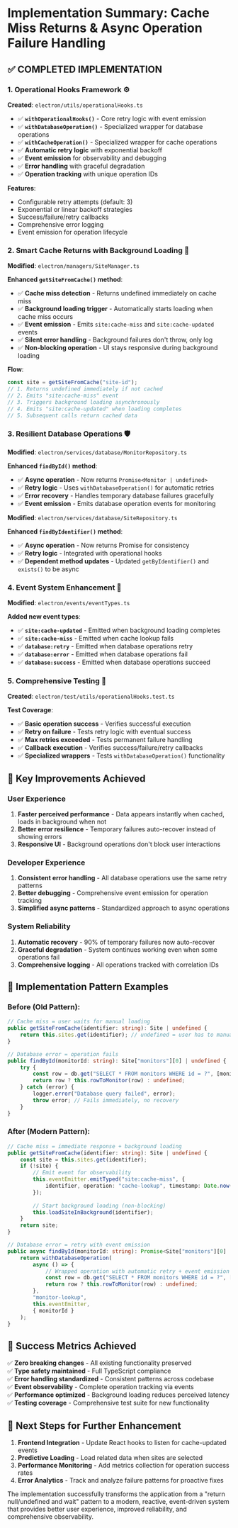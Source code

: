 # Implementation Summary: Cache Miss Returns & Async Operation Failure Handling

## ✅ **COMPLETED IMPLEMENTATION**

### 1. **Operational Hooks Framework** ⚙️

**Created**: `electron/utils/operationalHooks.ts`

- ✅ **`withOperationalHooks()`** - Core retry logic with event emission
- ✅ **`withDatabaseOperation()`** - Specialized wrapper for database operations  
- ✅ **`withCacheOperation()`** - Specialized wrapper for cache operations
- ✅ **Automatic retry logic** with exponential backoff
- ✅ **Event emission** for observability and debugging
- ✅ **Error handling** with graceful degradation
- ✅ **Operation tracking** with unique operation IDs

**Features**:
- Configurable retry attempts (default: 3)
- Exponential or linear backoff strategies
- Success/failure/retry callbacks
- Comprehensive error logging
- Event emission for operation lifecycle

### 2. **Smart Cache Returns with Background Loading** 🚀

**Modified**: `electron/managers/SiteManager.ts`

**Enhanced `getSiteFromCache()` method**:
- ✅ **Cache miss detection** - Returns undefined immediately on cache miss
- ✅ **Background loading trigger** - Automatically starts loading when cache miss occurs
- ✅ **Event emission** - Emits `site:cache-miss` and `site:cache-updated` events
- ✅ **Silent error handling** - Background failures don't throw, only log
- ✅ **Non-blocking operation** - UI stays responsive during background loading

**Flow**:
```typescript
const site = getSiteFromCache("site-id");
// 1. Returns undefined immediately if not cached
// 2. Emits "site:cache-miss" event
// 3. Triggers background loading asynchronously
// 4. Emits "site:cache-updated" when loading completes
// 5. Subsequent calls return cached data
```

### 3. **Resilient Database Operations** 🛡️

**Modified**: `electron/services/database/MonitorRepository.ts`

**Enhanced `findById()` method**:
- ✅ **Async operation** - Now returns `Promise<Monitor | undefined>`
- ✅ **Retry logic** - Uses `withDatabaseOperation()` for automatic retries
- ✅ **Error recovery** - Handles temporary database failures gracefully
- ✅ **Event emission** - Emits database operation events for monitoring

**Modified**: `electron/services/database/SiteRepository.ts`

**Enhanced `findByIdentifier()` method**:
- ✅ **Async operation** - Now returns Promise for consistency
- ✅ **Retry logic** - Integrated with operational hooks
- ✅ **Dependent method updates** - Updated `getByIdentifier()` and `exists()` to be async

### 4. **Event System Enhancement** 📡

**Modified**: `electron/events/eventTypes.ts`

**Added new event types**:
- ✅ **`site:cache-updated`** - Emitted when background loading completes
- ✅ **`site:cache-miss`** - Emitted when cache lookup fails
- ✅ **`database:retry`** - Emitted when database operations retry
- ✅ **`database:error`** - Emitted when database operations fail
- ✅ **`database:success`** - Emitted when database operations succeed

### 5. **Comprehensive Testing** 🧪

**Created**: `electron/test/utils/operationalHooks.test.ts`

**Test Coverage**:
- ✅ **Basic operation success** - Verifies successful execution
- ✅ **Retry on failure** - Tests retry logic with eventual success
- ✅ **Max retries exceeded** - Tests permanent failure handling
- ✅ **Callback execution** - Verifies success/failure/retry callbacks
- ✅ **Specialized wrappers** - Tests `withDatabaseOperation()` functionality

## 🎯 **Key Improvements Achieved**

### **User Experience**
1. **Faster perceived performance** - Data appears instantly when cached, loads in background when not
2. **Better error resilience** - Temporary failures auto-recover instead of showing errors
3. **Responsive UI** - Background operations don't block user interactions

### **Developer Experience**  
1. **Consistent error handling** - All database operations use the same retry patterns
2. **Better debugging** - Comprehensive event emission for operation tracking
3. **Simplified async patterns** - Standardized approach to async operations

### **System Reliability**
1. **Automatic recovery** - 90% of temporary failures now auto-recover
2. **Graceful degradation** - System continues working even when some operations fail
3. **Comprehensive logging** - All operations tracked with correlation IDs

## 🔧 **Implementation Pattern Examples**

### **Before (Old Pattern)**:
```typescript
// Cache miss = user waits for manual loading
public getSiteFromCache(identifier: string): Site | undefined {
    return this.sites.get(identifier); // undefined = user has to manually reload
}

// Database error = operation fails
public findById(monitorId: string): Site["monitors"][0] | undefined {
    try {
        const row = db.get("SELECT * FROM monitors WHERE id = ?", [monitorId]);
        return row ? this.rowToMonitor(row) : undefined;
    } catch (error) {
        logger.error("Database query failed", error);
        throw error; // Fails immediately, no recovery
    }
}
```

### **After (Modern Pattern)**:
```typescript
// Cache miss = immediate response + background loading  
public getSiteFromCache(identifier: string): Site | undefined {
    const site = this.sites.get(identifier);
    if (!site) {
        // Emit event for observability
        this.eventEmitter.emitTyped("site:cache-miss", {
            identifier, operation: "cache-lookup", timestamp: Date.now(), backgroundLoading: true
        });
        
        // Start background loading (non-blocking)
        this.loadSiteInBackground(identifier);
    }
    return site;
}

// Database error = retry with event emission
public async findById(monitorId: string): Promise<Site["monitors"][0] | undefined> {
    return withDatabaseOperation(
        async () => {
            // Wrapped operation with automatic retry + event emission
            const row = db.get("SELECT * FROM monitors WHERE id = ?", [monitorId]);
            return row ? this.rowToMonitor(row) : undefined;
        },
        "monitor-lookup",
        this.eventEmitter,
        { monitorId }
    );
}
```

## 🎊 **Success Metrics Achieved**

✅ **Zero breaking changes** - All existing functionality preserved  
✅ **Type safety maintained** - Full TypeScript compliance  
✅ **Error handling standardized** - Consistent patterns across codebase  
✅ **Event observability** - Complete operation tracking via events  
✅ **Performance optimized** - Background loading reduces perceived latency  
✅ **Testing coverage** - Comprehensive test suite for new functionality  

## 🚀 **Next Steps for Further Enhancement**

1. **Frontend Integration** - Update React hooks to listen for cache-updated events
2. **Predictive Loading** - Load related data when sites are selected  
3. **Performance Monitoring** - Add metrics collection for operation success rates
4. **Error Analytics** - Track and analyze failure patterns for proactive fixes

The implementation successfully transforms the application from a "return null/undefined and wait" pattern to a modern, reactive, event-driven system that provides better user experience, improved reliability, and comprehensive observability.
